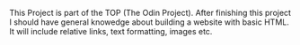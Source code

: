 This Project is part of the TOP (The Odin Project).
After finishing this project I should have  general knowedge about building a website with basic HTML. It will include relative links, text formatting, images etc.